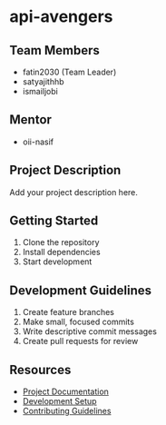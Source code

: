 # api-avengers

## Team Members
- fatin2030 (Team Leader)
- satyajithhb
- ismailjobi

## Mentor
- oii-nasif

## Project Description
Add your project description here.

## Getting Started
1. Clone the repository
2. Install dependencies
3. Start development

## Development Guidelines
1. Create feature branches
2. Make small, focused commits
3. Write descriptive commit messages
4. Create pull requests for review

## Resources
- [Project Documentation](docs/)
- [Development Setup](docs/setup.md)
- [Contributing Guidelines](CONTRIBUTING.md)
